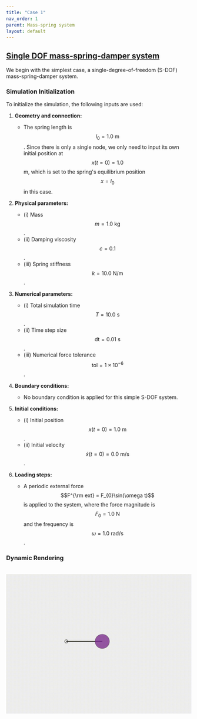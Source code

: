 ```yaml
---
title: "Case 1"
nav_order: 1
parent: Mass-spring system
layout: default
---
```


## [Single DOF mass-spring-damper system](https://github.com/weicheng-huang-mechanics/DDG_Tutorial/tree/main/mass_spring_system/single_DOF)

We begin with the simplest case, a single-degree-of-freedom (S-DOF) mass-spring-damper system.

### Simulation Initialization

To initialize the simulation, the following inputs are used:

1. **Geometry and connection:**
   - The spring length is $$l_0=1.0\mathrm{~m}$$. Since there is only a single node, we only need to input its own initial position at $$x(t=0)=1.0$$ m, which is set to the spring's equilibrium position $$x=l_0$$ in this case. 

2. **Physical parameters:**
   - (i) Mass $$m = 1.0\mathrm{~kg}$$.
   - (ii) Damping viscosity $$c = 0.1$$.
   - (iii) Spring stiffness $$k = 10.0\mathrm{~N/m}$$.

3. **Numerical parameters:**
   - (i) Total simulation time $$T=10.0\mathrm{~s}$$.
   - (ii) Time step size $$\mathrm{dt}=0.01\mathrm{~s}$$.
   - (iii) Numerical force tolerance $$\mathrm{tol}=1\times 10^{-6}$$. 

4. **Boundary conditions:**
   - No boundary condition is applied for this simple S-DOF system.
     
5. **Initial conditions:**
   - (i) Initial position $$ x(t=0) = 1.0 \mathrm{~m}$$.
   - (ii) Initial velocity $$ \dot{x}(t=0) = 0.0 \mathrm{~m/s}$$.

6. **Loading steps:**
   - A periodic external force $$F^{\rm ext} = F_{0}\sin(\omega t)$$ is applied to the system, where the force magnitude is $$F_{0}=1.0\mathrm{~N}$$ and the frequency is $$\omega=1.0\mathrm{~rad/s}$$.

### Dynamic Rendering
<br/><img src='../assets/videos/dof_single.gif' width="600">
